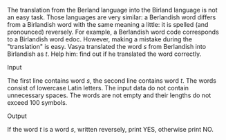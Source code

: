 

The translation from the Berland language into the Birland language is not an easy task. Those languages are very similar: a Berlandish word differs from a Birlandish word with the same meaning a little: it is spelled (and pronounced) reversely. For example, a Berlandish word code corresponds to a Birlandish word edoc. However, making a mistake during the "translation" is easy. Vasya translated the word _s_ from Berlandish into Birlandish as _t_. Help him: find out if he translated the word correctly.

Input

The first line contains word _s_, the second line contains word _t_. The words consist of lowercase Latin letters. The input data do not contain unnecessary spaces. The words are not empty and their lengths do not exceed 100 symbols.

Output

If the word _t_ is a word _s_, written reversely, print YES, otherwise print NO.